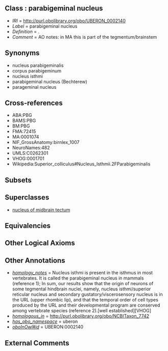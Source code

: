 
## Class : parabigeminal nucleus

 * *IRI* = http://purl.obolibrary.org/obo/UBERON_0002140
 * *Label* = parabigeminal nucleus
 * *Definition* = .
 * *Comment* = AO notes: in MA this is part of the tegmentum/brainstem

## Synonyms

 * nucleus parabigeminalis
 * corpus parabigeminum
 * nucleus isthmi
 * parabigeminal nucleus (Bechterew)
 * parageminal nucleus

## Cross-references

 * ABA:PBG
 * BAMS:PBG
 * BM:PBG
 * FMA:72415
 * MA:0001074
 * NIF_GrossAnatomy:birnlex_1007
 * NeuroNames:482
 * UMLS:C0262301
 * VHOG:0001701
 * Wikipedia:Superior_colliculus#Nucleus_Isthmii.2FParabigeminalis

## Subsets


## Superclasses

 * [nucleus of midbrain tectum](../../UBERON/14/UBERON_0011214.md)

## Equivalencies


## Other Logical Axioms


## Other Annotations

 * *[homology_notes](../../UBPROP/03/UBPROP_0000003.md)* = Nucleus isthmi is present in the isthmus in most vertebrates. It is called the parabigeminal nucleus in mammals (reference 1); In sum, our results show that the origin of neurons of some tegmental hindbrain nuclei, namely, nucleus isthmi/superior reticular nucleus and secondary gustatory/viscerosensory nucleus is in the URL (upper rhombic lip), and that the temporal order of cell types produced by the URL and their developmental program are conserved among vertebrate species (reference 2).[well established][VHOG]
 * *[homologous_in](../../core#homologous/in/core#homologous_in.md)* = http://purl.obolibrary.org/obo/NCBITaxon_7742
 * *[has_obo_namespace](../../ce/oboInOwl#hasOBONamespace.md)* = uberon
 * *[oboInOwl#id](../../id/oboInOwl#id.md)* = UBERON:0002140

## External Comments

